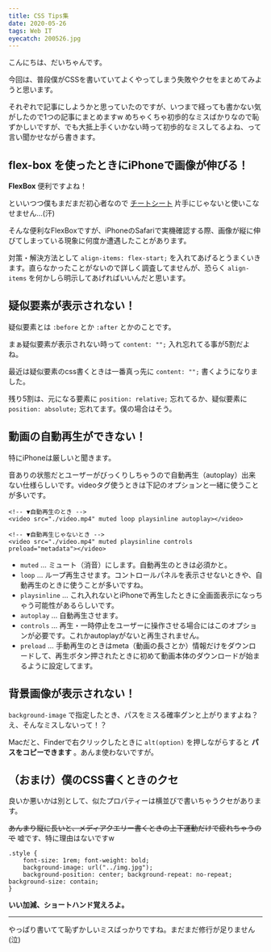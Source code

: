 ```yaml
---
title: CSS Tips集
date: 2020-05-26
tags: Web IT
eyecatch: 200526.jpg
---
```


こんにちは、だいちゃんです。

今回は、普段僕がCSSを書いていてよくやってしまう失敗やクセをまとめてみようと思います。

それぞれで記事にしようかと思っていたのですが、いつまで経っても書かない気がしたので1つの記事にまとめますw めちゃくちゃ初歩的なミスばかりなので恥ずかしいですが、でも大抵上手くいかない時って初歩的なミスしてるよね、って言い聞かせながら書きます。

## flex-box を使ったときにiPhoneで画像が伸びる！

**FlexBox** 便利ですよね！

といいつつ僕もまだまだ初心者なので [チートシート](https://www.webcreatorbox.com/tech/css-flexbox-cheat-sheet#flexbox8) 片手にじゃないと使いこなせません...(汗)

そんな便利なFlexBoxですが、iPhoneのSafariで実機確認する際、画像が縦に伸びてしまっている現象に何度か遭遇したことがあります。

対策・解決方法として `align-items: flex-start;` を入れてあげるとうまくいきます。直らなかったことがないので詳しく調査してませんが、恐らく `align-items` を何かしら明示してあげればいいんだと思います。

## 疑似要素が表示されない！

疑似要素とは `:before` とか `:after` とかのことです。

まぁ疑似要素が表示されない時って `content: "";` 入れ忘れてる事が5割だよね。

最近は疑似要素のcss書くときは一番真っ先に `content: "";` 書くようになりました。

残り5割は、元になる要素に `position: relative;` 忘れてるか、疑似要素に  `position: absolute;` 忘れてます。僕の場合はそう。

## 動画の自動再生ができない！

特にiPhoneは厳しいと聞きます。

音ありの状態だとユーザーがびっくりしちゃうので自動再生（autoplay）出来ない仕様らしいです。videoタグ使うときは下記のオプションと一緒に使うことが多いです。

```
<!-- ▼自動再生のとき -->
<video src="./video.mp4" muted loop playsinline autoplay></video>

<!-- ▼自動再生じゃないとき -->
<video src="./video.mp4" muted playsinline controls preload="metadata"></video>
```

* `muted` … ミュート（消音）にします。自動再生のときは必須かと。
* `loop` … ループ再生させます。コントロールパネルを表示させないときや、自動再生のときに使うことが多いですね。
* `playsinline` … これ入れないとiPhoneで再生したときに全画面表示になっちゃう可能性があるらしいです。
* `autoplay` … 自動再生させます。
* `controls` … 再生・一時停止をユーザーに操作させる場合にはこのオプションが必要です。これかautoplayがないと再生されません。
* `preload` … 手動再生のときはmeta（動画の長さとか）情報だけをダウンロードして、再生ボタン押されたときに初めて動画本体のダウンロードが始まるように設定してます。

## 背景画像が表示されない！

`background-image` で指定したとき、パスをミスる確率グンと上がりますよね？え、そんなミスしないって！？

Macだと、Finderで右クリックしたときに `alt(option)` を押しながらすると **パスをコピーできます** 。あんま使わないですが。

## （おまけ）僕のCSS書くときのクセ

良いか悪いかは別として、似たプロパティーは横並びで書いちゃうクセがあります。

~~あんまり縦に長いと、メディアクエリー書くときの上下運動だけで疲れちゃうので~~ 嘘です、特に理由はないですw

```
.style {
	font-size: 1rem; font-weight: bold;
	background-image: url("../img.jpg");
	background-position: center; background-repeat: no-repeat; background-size: contain;
}
```

**いい加減、ショートハンド覚えろよ。**

-----

やっぱり書いてて恥ずかしいミスばっかりですね。まだまだ修行が足りません(泣)
